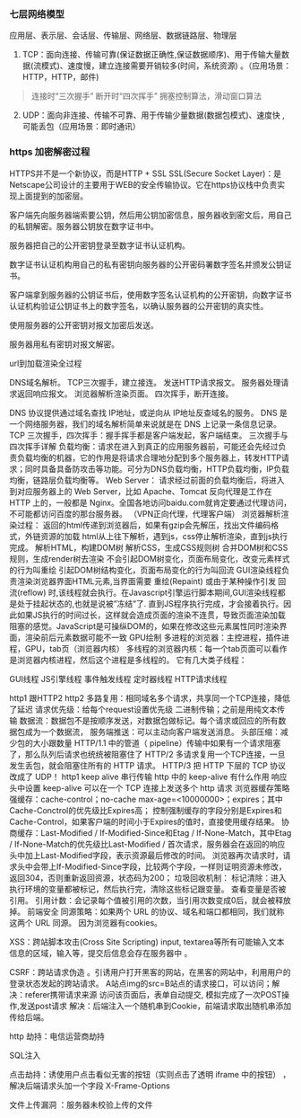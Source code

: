 ### 七层网络模型
应用层、表示层、会话层、传输层、网络层、数据链路层、物理层
1. TCP：面向连接、传输可靠(保证数据正确性,保证数据顺序)、用于传输大量数据(流模式)、速度慢，建立连接需要开销较多(时间，系统资源) 。（应用场景：HTTP，HTTP，邮件)
> 连接时“三次握手”
> 断开时“四次挥手”
> 拥塞控制算法，滑动窗口算法
2. UDP：面向非连接、传输不可靠、用于传输少量数据(数据包模式)、速度快 ,可能丢包（应用场景：即时通讯）
### https 加密解密过程
HTTPS并不是一个新协议，而是HTTP + SSL
SSL(Secure Socket Layer)：是Netscape公司设计的主要用于WEB的安全传输协议。它在https协议栈中负责实现上面提到的加密层。

客户端先向服务器端索要公钥，然后用公钥加密信息，服务器收到密文后，用自己的私钥解密。服务器公钥放在数字证书中。



服务器把自己的公开密钥登录至数字证书认证机构。


数字证书认证机构用自己的私有密钥向服务器的公开密码署数字签名并颁发公钥证书。


客户端拿到服务器的公钥证书后，使用数字签名认证机构的公开密钥，向数字证书认证机构验证公钥证书上的数字签名，以确认服务器的公开密钥的真实性。


使用服务器的公开密钥对报文加密后发送。


服务器用私有密钥对报文解密。


url到加载渲染全过程

DNS域名解析。
TCP三次握手，建立接连。
发送HTTP请求报文。
服务器处理请求返回响应报文。
浏览器解析渲染页面。
四次挥手，断开连接。

DNS 协议提供通过域名查找 IP地址，或逆向从 IP地址反查域名的服务。
DNS 是一个网络服务器，我们的域名解析简单来说就是在 DNS 上记录一条信息记录。
TCP 三次握手，四次挥手：握手挥手都是客户端发起，客户端结束。 三次握手与四次挥手详解
负载均衡：请求在进入到真正的应用服务器前，可能还会先经过负责负载均衡的机器，它的作用是将请求合理地分配到多个服务器上，转发HTTP请求；同时具备具备防攻击等功能。可分为DNS负载均衡，HTTP负载均衡，IP负载均衡，链路层负载均衡等。
Web Server： 请求经过前面的负载均衡后，将进入到对应服务器上的 Web Server，比如 Apache、Tomcat
反向代理是工作在 HTTP 上的，一般都是 Nginx。全国各地访问baidu.com就肯定要通过代理访问，不可能都访问百度的那台服务器。  （VPN正向代理，代理客户端）
浏览器解析渲染过程：
返回的html传递到浏览器后，如果有gzip会先解压，找出文件编码格式，外链资源的加载
html从上往下解析，遇到js，css停止解析渲染，直到js执行完成。
解析HTML，构建DOM树
解析CSS，生成CSS规则树
合并DOM树和CSS规则，生成render树去渲染
不会引起DOM树变化，页面布局变化，改变元素样式的行为叫重绘
引起DOM树结构变化，页面布局变化的行为叫回流
GUI渲染线程负责渲染浏览器界面HTML元素,当界面需要 重绘(Repaint) 或由于某种操作引发 回流(reflow) 时,该线程就会执行。在Javascript引擎运行脚本期间,GUI渲染线程都是处于挂起状态的,也就是说被”冻结”了. 直到JS程序执行完成，才会接着执行。因此如果JS执行的时间过长，这样就会造成页面的渲染不连贯，导致页面渲染加载阻塞的感觉。JavaScript是可操纵DOM的，如果在修改这些元素属性同时渲染界面，渲染前后元素数据可能不一致
GPU绘制
多进程的浏览器：主控进程，插件进程，GPU，tab页（浏览器内核）
多线程的浏览器内核：每一个tab页面可以看作是浏览器内核进程，然后这个进程是多线程的。
它有几大类子线程：

GUI线程
JS引擎线程
事件触发线程
定时器线程
HTTP请求线程

http1 跟HTTP2
http2
多路复用：相同域名多个请求，共享同一个TCP连接，降低了延迟
请求优先级：给每个request设置优先级
二进制传输；之前是用纯文本传输
数据流：数据包不是按顺序发送，对数据包做标记。每个请求或回应的所有数据包成为一个数据流，
服务端推送：可以主动向客户端发送消息。
头部压缩：减少包的大小跟数量
HTTP/1.1 中的管道（ pipeline）传输中如果有一个请求阻塞了，那么队列后请求也统统被阻塞住了
HTTP/2 多请求复用一个TCP连接，一旦发生丢包，就会阻塞住所有的 HTTP 请求。
HTTP/3 把 HTTP 下层的 TCP 协议改成了 UDP！
http1 keep alive 串行传输
http 中的 keep-alive 有什么作用
响应头中设置 keep-alive 可以在一个 TCP 连接上发送多个 http 请求
浏览器缓存策略
强缓存：cache-control；no-cache max-age=<10000000>；expires；其中Cache-Conctrol的优先级比Expires高；
控制强制缓存的字段分别是Expires和Cache-Control，如果客户端的时间小于Expires的值时，直接使用缓存结果。
协商缓存：Last-Modified / If-Modified-Since和Etag / If-None-Match，其中Etag / If-None-Match的优先级比Last-Modified /
首次请求，服务器会在返回的响应头中加上Last-Modified字段，表示资源最后修改的时间。
浏览器再次请求时，请求头中会带上If-Modified-Since字段，比较两个字段，一样则证明资源未修改，返回304，否则重新返回资源，状态码为200；
垃圾回收机制：
标记清除：进入执行环境的变量都被标记，然后执行完，清除这些标记跟变量。 查看变量是否被引用。
引用计数：会记录每个值被引用的次数，当引用次数变成0后，就会被释放掉。
前端安全
同源策略：如果两个 URL 的协议、域名和端口都相同，我们就称这两个 URL 同源。 因为浏览器有cookies。


XSS：跨站脚本攻击(Cross Site Scripting) input, textarea等所有可能输入文本信息的区域，输入<script src="http://恶意网站"></script>等，提交后信息会存在服务器中 。


CSRF：跨站请求伪造 。引诱用户打开黑客的网站，在黑客的网站中，利用用户的登录状态发起的跨站请求。
A站点img的src=B站点的请求接口，可以访问；解决：referer携带请求来源
访问该页面后，表单自动提交, 模拟完成了一次POST操作,发送post请求
解决：后端注入一个随机串到Cookie，前端请求取出随机串添加传给后端。


http 劫持：电信运营商劫持


SQL注入


点击劫持：诱使用户点击看似无害的按钮（实则点击了透明 iframe 中的按钮） ，解决后端请求头加一个字段 X-Frame-Options


文件上传漏洞 ：服务器未校验上传的文件
